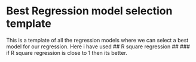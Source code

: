 # Best Regression model selection template


This is a template of all the regression models where we can select a best model for our regression.
Here i have used ## R square regression ## ### if R square regression is close to 1 then its better.
